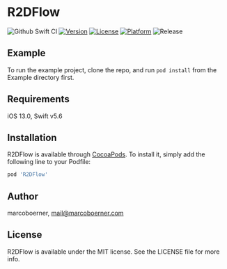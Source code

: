 # R2DFlow

![Github Swift CI](https://github.com/marcoboerner/R2DFlow/actions/workflows/swift.yml/badge.svg)
[![Version](https://img.shields.io/cocoapods/v/R2DFlow.svg?style=flat)](https://cocoapods.org/pods/R2DFlow)
[![License](https://img.shields.io/cocoapods/l/R2DFlow.svg?style=flat)](https://cocoapods.org/pods/R2DFlow)
[![Platform](https://img.shields.io/cocoapods/p/R2DFlow.svg?style=flat)](https://cocoapods.org/pods/R2DFlow)
![Release](https://img.shields.io/github/v/release/marcoboerner/R2DFlow?include_prereleases)


## Example

To run the example project, clone the repo, and run `pod install` from the Example directory first.

## Requirements

iOS 13.0, Swift v5.6

## Installation

R2DFlow is available through [CocoaPods](https://cocoapods.org). To install
it, simply add the following line to your Podfile:

```ruby
pod 'R2DFlow'
```

## Author

marcoboerner, mail@marcoboerner.com

## License

R2DFlow is available under the MIT license. See the LICENSE file for more info.
